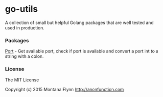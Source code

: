 # go-utils

A collection of small but helpful Golang packages that are well tested and used in production.

### Packages

[Port](https://github.com/montanaflynn/go-utils/blob/master/port) - Get available port, check if port is available and convert a port int to a string with a colon.

### License

The MIT License

Copyright (c) 2015 Montana Flynn http://anonfunction.com
